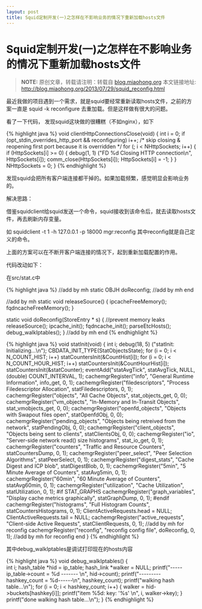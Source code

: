 ```yaml
---
layout: post
title: Squid定制开发(一)之怎样在不影响业务的情况下重新加载hosts文件
---
```


Squid定制开发(一)之怎样在不影响业务的情况下重新加载hosts文件
=====================

> **NOTE:** 原创文章，转载请注明：转载自 [blog.miaohong.org](http://blog.miaohong.org/) 本文链接地址: http://blog.miaohong.org/2013/07/29/squid_reconfig.html


最近我做的项目遇到一个需求，就是squid要经常重新读取hosts文件，之前的方案一直是 squid -k reconfigure 去重加载。但是这样做有很大的问题。

看了一下代码， 发现squid这块做的很糟糕（不如nginx），如下

{% highlight java %}
void
clientHttpConnectionsClose(void)
{
    int i = 0;
    if (opt_stdin_overrides_http_port && reconfiguring)
         i++;                     /* skip closing & reopening first port because it is overridden */
    for (; i < NHttpSockets; i++) {
         if (HttpSockets[i] >= 0) {
             debug(1, 1) ("FD %d Closing HTTP connection\n", HttpSockets[i]);
             comm_close(HttpSockets[i]);
             HttpSockets[i] = -1;
         }
    }
    NHttpSockets = 0;
}
{% endhighlight %}

发现squid会把所有客户端连接都干掉的。如果加载频繁，感觉明显会影响业务的。

解决思路：

借鉴squidclient给squid发送一个命令，squid接收到该命令后，就去读取hosts文件，再去刷新内存变量。

如  squidclient -t 1 -h 127.0.0.1 -p 18000 mgr:reconfig  其中reconfig就是自己定义的命令。

上面的方案可以在不断开客户端连接的情况下，起到重新加载配置的作用。


代码改动如下：

在src/stat.c中

{% highlight java %}
//add by mh
static OBJH doReconfig;
//add by mh end

//add by mh
static void releaseSource()
{
	ipcacheFreeMemory();
	fqdncacheFreeMemory();
}

static void
doReconfig(StoreEntry * s)
{
	//prevent memory leaks
	releaseSource();
	ipcache_init(); 
	fqdncache_init();
	parseEtcHosts();
	debug_walkIptables();
}
//add by mh end 
{% endhighlight %}


{% highlight java %}
void
statInit(void)
{
    int i;
    debug(18, 5) ("statInit: Initializing...\n");
    CBDATA_INIT_TYPE(StatObjectsState);
    for (i = 0; i < N_COUNT_HIST; i++)
	statCountersInit(&CountHist[i]);
    for (i = 0; i < N_COUNT_HOUR_HIST; i++)
	statCountersInit(&CountHourHist[i]);
    statCountersInit(&statCounter);
    eventAdd("statAvgTick", statAvgTick, NULL, (double) COUNT_INTERVAL, 1);
    cachemgrRegister("info",
	"General Runtime Information",
	info_get, 0, 1);
    cachemgrRegister("filedescriptors",
	"Process Filedescriptor Allocation",
	statFiledescriptors, 0, 1);
    cachemgrRegister("objects",
	"All Cache Objects",
	stat_objects_get, 0, 0);
    cachemgrRegister("vm_objects",
	"In-Memory and In-Transit Objects",
	stat_vmobjects_get, 0, 0);
    cachemgrRegister("openfd_objects",
	"Objects with Swapout files open",
	statOpenfdObj, 0, 0);
    cachemgrRegister("pending_objects",
	"Objects being retreived from the network",
	statPendingObj, 0, 0);
    cachemgrRegister("client_objects",
	"Objects being sent to clients",
	statClientsObj, 0, 0);
    cachemgrRegister("io",
	"Server-side network read() size histograms",
	stat_io_get, 0, 1);
    cachemgrRegister("counters",
	"Traffic and Resource Counters",
	statCountersDump, 0, 1);
    cachemgrRegister("peer_select",
	"Peer Selection Algorithms",
	statPeerSelect, 0, 1);
    cachemgrRegister("digest_stats",
	"Cache Digest and ICP blob",
	statDigestBlob, 0, 1);
    cachemgrRegister("5min",
	"5 Minute Average of Counters",
	statAvg5min, 0, 1);
    cachemgrRegister("60min",
	"60 Minute Average of Counters",
	statAvg60min, 0, 1);
    cachemgrRegister("utilization",
	"Cache Utilization",
	statUtilization, 0, 1);
#if STAT_GRAPHS
    cachemgrRegister("graph_variables",
	"Display cache metrics graphically",
	statGraphDump, 0, 1);
#endif
    cachemgrRegister("histograms",
	"Full Histogram Counts",
	statCountersHistograms, 0, 1);
    ClientActiveRequests.head = NULL;
    ClientActiveRequests.tail = NULL;
    cachemgrRegister("active_requests",
	"Client-side Active Requests",
	statClientRequests, 0, 1);
	//add by mh for reconfig
	cachemgrRegister("reconfig",
		"reconfig config file",
		doReconfig, 0, 1);
	//add by mh for reconfig end
}
{% endhighlight %}

其中debug_walkIptables是调试打印现在的hosts内容

{% highlight java %}
void
debug_walkIptables() 
{	
	int i;
	hash_table *hid = ip_table;
	hash_link *walker = NULL;
	printf("-----ip_table->count = %d ------- \n", hid->count);
	printf("---------hashkey_count = %d------\n", hashkey_count);
	printf("walking hash table...\n");
	for (i = 0; i < hashkey_count; i++) {
		walker = hid->buckets[hashkey[i]];
		printf("item %5d: key: '%s' \n", i, walker->key);
	}
	printf("done walking hash table...\n");
}
{% endhighlight %}
